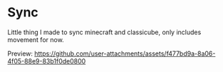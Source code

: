 # Sync

Little thing I made to sync minecraft and classicube, only includes movement for now.

Preview:
https://github.com/user-attachments/assets/f477bd9a-8a06-4f05-88e9-83b1f0de0800

